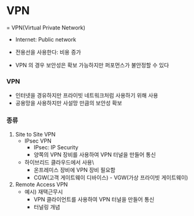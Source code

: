 # VPN

= VPN(Virtual Private Network)




*  Internet: Public network
*  전용선을 사용한다: 비용 증가


* VPN 의 경우 보안성은 확보 가능하지만 퍼포먼스가 불안정할 수 있다




### VPN

* 인터넷을 경유하지만 프라이빗 네트워크처럼 사용하기 위해 사용
* 공용망을 사용하지만 사설망 만큼의 보안성 확보



### 종류
1. Site to Site VPN
   * IPsec VPN 
     * IPsec: IP Security
     * 양쪽의 VPN 장비를 사용하여 VPN 터널을 만들어 통신
   * 하이브리드 클라우드에서 사용\
     * 온프레미스 장비에 VPN 장비 필요함
     * CGW(고객 게이트웨이 디바이스) - VGW(가상 프라이빗 게이트웨이)
2. Remote Access VPN
    * 예시) 재택근무시
      * VPN 클라이언트를 사용하여 VPN 터널을 만들어 통신
      * 터널링 개념
      